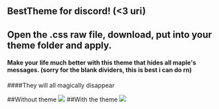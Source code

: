 ## BestTheme for discord! (<3 uri)
## Open the .css raw file, download, put into your theme folder and apply.
#### Make your life much better with this theme that hides all maple's messages. (sorry for the blank dividers, this is best i can do rn)
####They will all magically disappear 

##Without theme 
![](http://i.imgur.com/RGlKUJZ.png)
##With the theme 
![](http://i.imgur.com/VRmq1mH.png)
